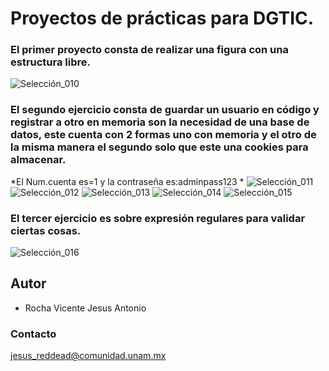 # Proyectos de prácticas para DGTIC.
### El primer proyecto consta de realizar una figura con una estructura libre.
![Selección_010](https://user-images.githubusercontent.com/22924166/114289709-a6622880-9a3f-11eb-8a94-f415bbcf7dbd.png)
### El segundo ejercicio consta de guardar un usuario en código y registrar a otro en memoria son la necesidad de una base de datos, este cuenta con 2 formas uno con memoria y el otro de la misma manera el segundo solo que este una cookies para almacenar.
*El Num.cuenta es=1 y la contraseña es:adminpass123 *
![Selección_011](https://user-images.githubusercontent.com/22924166/114289710-a6fabf00-9a3f-11eb-9137-39968459e96f.png)
![Selección_012](https://user-images.githubusercontent.com/22924166/114289712-a6fabf00-9a3f-11eb-8e45-348f59303c55.png)
![Selección_013](https://user-images.githubusercontent.com/22924166/114289713-a6fabf00-9a3f-11eb-9f8d-03be6968fba3.png)
![Selección_014](https://user-images.githubusercontent.com/22924166/114289714-a7935580-9a3f-11eb-8df5-dc9130bade0b.png)
![Selección_015](https://user-images.githubusercontent.com/22924166/114289715-a82bec00-9a3f-11eb-8847-ac70136dbcb9.png)
### El tercer ejercicio es sobre expresión regulares para validar ciertas cosas.
![Selección_016](https://user-images.githubusercontent.com/22924166/114289716-a82bec00-9a3f-11eb-8279-17412f9094a8.png)
## Autor
* Rocha Vicente Jesus Antonio
### Contacto
jesus_reddead@comunidad.unam.mx
